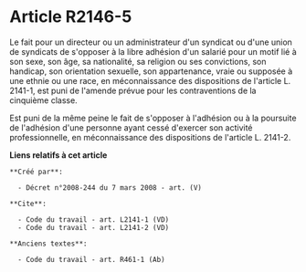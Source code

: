 # Article R2146-5

Le fait pour un directeur ou un administrateur d'un syndicat ou d'une union de syndicats de s'opposer à la libre adhésion
d'un salarié pour un motif lié à son sexe, son âge, sa nationalité, sa religion ou ses convictions, son handicap, son
orientation sexuelle, son appartenance, vraie ou supposée à une ethnie ou une race, en méconnaissance des dispositions de
l'article L. 2141-1, est puni de l'amende prévue pour les contraventions de la cinquième classe. 

Est puni de la même peine le fait de s'opposer à l'adhésion ou à la poursuite de l'adhésion d'une personne ayant cessé
d'exercer son activité professionnelle, en méconnaissance des dispositions de l'article L. 2141-2.

**Liens relatifs à cet article**

	**Créé par**:

	  - Décret n°2008-244 du 7 mars 2008 - art. (V)

	**Cite**:

	  - Code du travail - art. L2141-1 (VD)
	  - Code du travail - art. L2141-2 (VD)

	**Anciens textes**:

	  - Code du travail - art. R461-1 (Ab)
